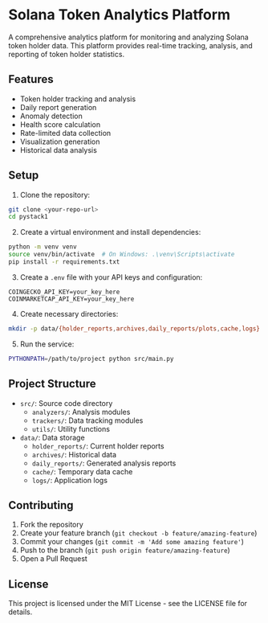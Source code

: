 # Solana Token Analytics Platform

A comprehensive analytics platform for monitoring and analyzing Solana token holder data. This platform provides real-time tracking, analysis, and reporting of token holder statistics.

## Features

- Token holder tracking and analysis
- Daily report generation
- Anomaly detection
- Health score calculation
- Rate-limited data collection
- Visualization generation
- Historical data analysis

## Setup

1. Clone the repository:
```bash
git clone <your-repo-url>
cd pystack1
```

2. Create a virtual environment and install dependencies:
```bash
python -m venv venv
source venv/bin/activate  # On Windows: .\venv\Scripts\activate
pip install -r requirements.txt
```

3. Create a `.env` file with your API keys and configuration:
```
COINGECKO_API_KEY=your_key_here
COINMARKETCAP_API_KEY=your_key_here
```

4. Create necessary directories:
```bash
mkdir -p data/{holder_reports,archives,daily_reports/plots,cache,logs}
```

5. Run the service:
```bash
PYTHONPATH=/path/to/project python src/main.py
```

## Project Structure

- `src/`: Source code directory
  - `analyzers/`: Analysis modules
  - `trackers/`: Data tracking modules
  - `utils/`: Utility functions
- `data/`: Data storage
  - `holder_reports/`: Current holder reports
  - `archives/`: Historical data
  - `daily_reports/`: Generated analysis reports
  - `cache/`: Temporary data cache
  - `logs/`: Application logs

## Contributing

1. Fork the repository
2. Create your feature branch (`git checkout -b feature/amazing-feature`)
3. Commit your changes (`git commit -m 'Add some amazing feature'`)
4. Push to the branch (`git push origin feature/amazing-feature`)
5. Open a Pull Request

## License

This project is licensed under the MIT License - see the LICENSE file for details. 